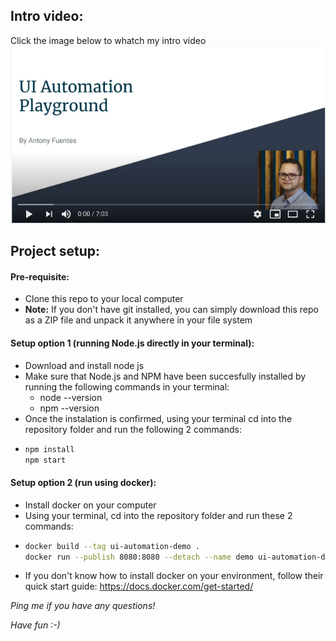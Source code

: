 ## Intro video:
Click the image below to whatch my intro video
[![Watch the video](video.png)](https://youtu.be/Z5mt_LNAGc8)


## Project setup:

#### Pre-requisite:
- Clone this repo to your local computer
- **Note:** If you don't have git installed, you can simply download this repo as a ZIP file and unpack it anywhere in your file system

#### Setup option 1 (running Node.js directly in your terminal):
- Download and install node js
- Make sure that Node.js and NPM have been succesfully installed by running the following commands in your terminal:
  - node --version
  - npm --version
- Once the instalation is confirmed, using your terminal cd into the repository folder and run the following 2 commands:
- ```bash
  npm install
  npm start
  ```

#### Setup option 2 (run using docker):
- Install docker on your computer
- Using your terminal, cd into the repository folder and run these 2 commands:
- ```bash
  docker build --tag ui-automation-demo .
  docker run --publish 8080:8080 --detach --name demo ui-automation-demo
  ```
- If you don't know how to install docker on your environment, follow their quick start guide: https://docs.docker.com/get-started/

_Ping me if you have any questions!_

_Have fun :-)_
